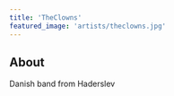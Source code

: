```yaml
---
title: 'TheClowns'
featured_image: 'artists/theclowns.jpg'
---
```


## About

Danish band from Haderslev
